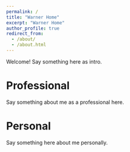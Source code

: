 ```yaml
---
permalink: /
title: "Warner Home"
excerpt: "Warner Home"
author_profile: true
redirect_from: 
  - /about/
  - /about.html
---
```


Welcome!  Say something here as intro.

Professional
======

Say something about me as a professional here.

Personal
======

Say something here about me personally.



